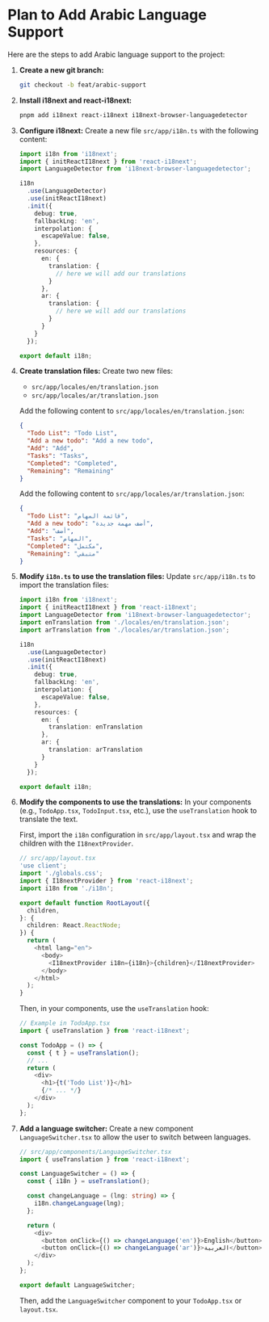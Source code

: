 # Plan to Add Arabic Language Support
Here are the steps to add Arabic language support to the project:

1.  **Create a new git branch:**
    ```bash
    git checkout -b feat/arabic-support
    ```

2.  **Install i18next and react-i18next:**
    ```bash
    pnpm add i18next react-i18next i18next-browser-languagedetector
    ```

3.  **Configure i18next:**
    Create a new file `src/app/i18n.ts` with the following content:
    ```typescript
    import i18n from 'i18next';
    import { initReactI18next } from 'react-i18next';
    import LanguageDetector from 'i18next-browser-languagedetector';

    i18n
      .use(LanguageDetector)
      .use(initReactI18next)
      .init({
        debug: true,
        fallbackLng: 'en',
        interpolation: {
          escapeValue: false,
        },
        resources: {
          en: {
            translation: {
              // here we will add our translations
            }
          },
          ar: {
            translation: {
              // here we will add our translations
            }
          }
        }
      });

    export default i18n;
    ```

4.  **Create translation files:**
    Create two new files:
    - `src/app/locales/en/translation.json`
    - `src/app/locales/ar/translation.json`

    Add the following content to `src/app/locales/en/translation.json`:
    ```json
    {
      "Todo List": "Todo List",
      "Add a new todo": "Add a new todo",
      "Add": "Add",
      "Tasks": "Tasks",
      "Completed": "Completed",
      "Remaining": "Remaining"
    }
    ```

    Add the following content to `src/app/locales/ar/translation.json`:
    ```json
    {
      "Todo List": "قائمة المهام",
      "Add a new todo": "أضف مهمة جديدة",
      "Add": "أضف",
      "Tasks": "المهام",
      "Completed": "مكتمل",
      "Remaining": "متبقي"
    }
    ```

5.  **Modify `i18n.ts` to use the translation files:**
    Update `src/app/i18n.ts` to import the translation files:
    ```typescript
    import i18n from 'i18next';
    import { initReactI18next } from 'react-i18next';
    import LanguageDetector from 'i18next-browser-languagedetector';
    import enTranslation from './locales/en/translation.json';
    import arTranslation from './locales/ar/translation.json';

    i18n
      .use(LanguageDetector)
      .use(initReactI18next)
      .init({
        debug: true,
        fallbackLng: 'en',
        interpolation: {
          escapeValue: false,
        },
        resources: {
          en: {
            translation: enTranslation
          },
          ar: {
            translation: arTranslation
          }
        }
      });

    export default i18n;
    ```

6.  **Modify the components to use the translations:**
    In your components (e.g., `TodoApp.tsx`, `TodoInput.tsx`, etc.), use the `useTranslation` hook to translate the text.

    First, import the `i18n` configuration in `src/app/layout.tsx` and wrap the children with the `I18nextProvider`.

    ```typescript
    // src/app/layout.tsx
    'use client';
    import './globals.css';
    import { I18nextProvider } from 'react-i18next';
    import i18n from './i18n';

    export default function RootLayout({
      children,
    }: {
      children: React.ReactNode;
    }) {
      return (
        <html lang="en">
          <body>
            <I18nextProvider i18n={i18n}>{children}</I18nextProvider>
          </body>
        </html>
      );
    }
    ```

    Then, in your components, use the `useTranslation` hook:
    ```typescript
    // Example in TodoApp.tsx
    import { useTranslation } from 'react-i18next';

    const TodoApp = () => {
      const { t } = useTranslation();
      // ...
      return (
        <div>
          <h1>{t('Todo List')}</h1>
          {/* ... */}
        </div>
      );
    };
    ```

7.  **Add a language switcher:**
    Create a new component `LanguageSwitcher.tsx` to allow the user to switch between languages.
    ```typescript
    // src/app/components/LanguageSwitcher.tsx
    import { useTranslation } from 'react-i18next';

    const LanguageSwitcher = () => {
      const { i18n } = useTranslation();

      const changeLanguage = (lng: string) => {
        i18n.changeLanguage(lng);
      };

      return (
        <div>
          <button onClick={() => changeLanguage('en')}>English</button>
          <button onClick={() => changeLanguage('ar')}>العربية</button>
        </div>
      );
    };

    export default LanguageSwitcher;
    ```

    Then, add the `LanguageSwitcher` component to your `TodoApp.tsx` or `layout.tsx`.
